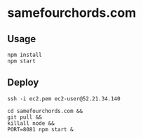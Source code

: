# samefourchords.com

## Usage

```
npm install
npm start
```

## Deploy

```
ssh -i ec2.pem ec2-user@52.21.34.140
```

```
cd samefourchords.com &&
git pull &&
killall node &&
PORT=8081 npm start &
```
